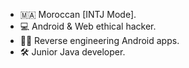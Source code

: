 - 🇲🇦 Moroccan [INTJ Mode].
- 💻 Android & Web ethical hacker.
- 🧑‍🔧 Reverse engineering Android apps.
- 🛠️ Junior Java developer.
